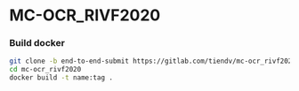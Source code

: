 # MC-OCR_RIVF2020

### Build docker
```bash
git clone -b end-to-end-submit https://gitlab.com/tiendv/mc-ocr_rivf2020.git
cd mc-ocr_rivf2020
docker build -t name:tag .
```
